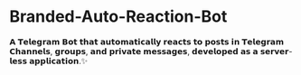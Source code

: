 # Branded-Auto-Reaction-Bot
𝗔 𝗧𝗲𝗹𝗲𝗴𝗿𝗮𝗺 𝗕𝗼𝘁 𝘁𝗵𝗮𝘁 𝗮𝘂𝘁𝗼𝗺𝗮𝘁𝗶𝗰𝗮𝗹𝗹𝘆 𝗿𝗲𝗮𝗰𝘁𝘀 𝘁𝗼 𝗽𝗼𝘀𝘁𝘀 𝗶𝗻 𝗧𝗲𝗹𝗲𝗴𝗿𝗮𝗺 𝗖𝗵𝗮𝗻𝗻𝗲𝗹𝘀, 𝗴𝗿𝗼𝘂𝗽𝘀, 𝗮𝗻𝗱 𝗽𝗿𝗶𝘃𝗮𝘁𝗲 𝗺𝗲𝘀𝘀𝗮𝗴𝗲𝘀, 𝗱𝗲𝘃𝗲𝗹𝗼𝗽𝗲𝗱 𝗮𝘀 𝗮 𝘀𝗲𝗿𝘃𝗲𝗿-𝗹𝗲𝘀𝘀 𝗮𝗽𝗽𝗹𝗶𝗰𝗮𝘁𝗶𝗼𝗻.✨
